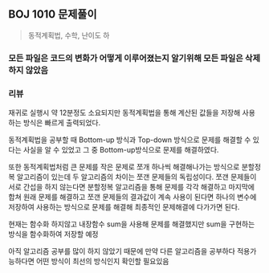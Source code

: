 ## BOJ 1010 문제풀이
> 동적계획법, 수학, 난이도 하

### 모든 파일은 코드의 변화가 어떻게 이루어졌는지 알기위해 모든 파일은 삭제하지 않았음



### 리뷰
재귀로 실행시 약 12분정도 소요되지만 동적계획법을 통해 
계산된 값들을 저장해 사용하는 방식은 빠르게 출력되었다.

동적계획법을 공부할 때 Bottom-up 방식과 Top-down 방식으로 
문제를 해결할 수 있다는 사실을 알 수 있었고 그 중 Bottom-up방식으로 문제를 
해결하였다. 

또한 동적계획법처럼 큰 문제를 작은 문제로 쪼개 하나씩 해결해나가는 방식으로
분할정복 알고리즘이 있는데 두 알고리즘의 차이는 쪼갠 문제들의 독립성이다.
쪼갠 문제들이 서로 간섭을 하지 않는다면 분할정복 알고리즘을 통해 
문제를 각각 해결하고 마지막에 합쳐 원래 문제를 해결하고
쪼갠 문제들의 결과값이 계속 사용이 된다면 하나의 변수에 저장하여 사용하는 방식으로
문제를 해결해 최종적인 문제해결에 다가가면 된다.

현재는 함수화 하지않고 내장함수 sum을 사용해 문제를 해결했지만 
sum을 구현하는 방식을 함수화하여 저장할 예정

아직 알고리즘 공부를 많이 하지  않았기 때문에 만약 다른 알고리즘을 공부하다 적용가능하다면 어떤 방식이 최선의 방식인지 확인할 필요있음


